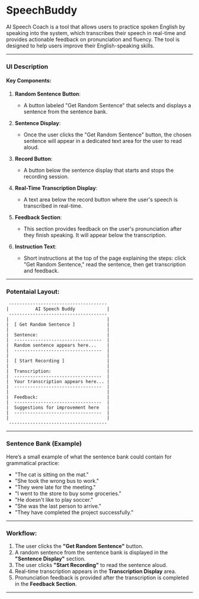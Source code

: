 # SpeechBuddy

AI Speech Coach is a tool that allows users to practice spoken English by speaking into the system, which transcribes their speech in real-time and provides actionable feedback on pronunciation and fluency. The tool is designed to help users improve their English-speaking skills.

---

### UI Description

#### Key Components:

1. **Random Sentence Button**:
   - A button labeled "Get Random Sentence" that selects and displays a sentence from the sentence bank.
2. **Sentence Display**:

   - Once the user clicks the "Get Random Sentence" button, the chosen sentence will appear in a dedicated text area for the user to read aloud.

3. **Record Button**:

   - A button below the sentence display that starts and stops the recording session.

4. **Real-Time Transcription Display**:

   - A text area below the record button where the user's speech is transcribed in real-time.

5. **Feedback Section**:

   - This section provides feedback on the user's pronunciation after they finish speaking. It will appear below the transcription.


6. **Instruction Text**:
   - Short instructions at the top of the page explaining the steps: click "Get Random Sentence," read the sentence, then get transcription and feedback.

---

### Potentaial Layout:

```
 -------------------------------------
|          AI Speech Buddy            |
 -------------------------------------
|                                     |
|  [ Get Random Sentence ]            |
|                                     |
|  Sentence:                          |
|  ---------------------------------  |
|  Random sentence appears here...    |
|  ---------------------------------  |
|                                     |
|  [ Start Recording ]                |
|                                     |
|  Transcription:                     |
|  ---------------------------------  |
|  Your transcription appears here... |
|  ---------------------------------  |
|                                     |
|  Feedback:                          |
|  ---------------------------------  |
|  Suggestions for improvement here   |
|  ---------------------------------  |
|                                     |
 -------------------------------------
```

---

### Sentence Bank (Example)

Here’s a small example of what the sentence bank could contain for grammatical practice:

- "The cat is sitting on the mat."
- "She took the wrong bus to work."
- "They were late for the meeting."
- "I went to the store to buy some groceries."
- "He doesn't like to play soccer."
- "She was the last person to arrive."
- "They have completed the project successfully."

---

### Workflow:

1. The user clicks the **"Get Random Sentence"** button.
2. A random sentence from the sentence bank is displayed in the **"Sentence Display"** section.
3. The user clicks **"Start Recording"** to read the sentence aloud.
4. Real-time transcription appears in the **Transcription Display** area.
5. Pronunciation feedback is provided after the transcription is completed in the **Feedback Section**.

---
